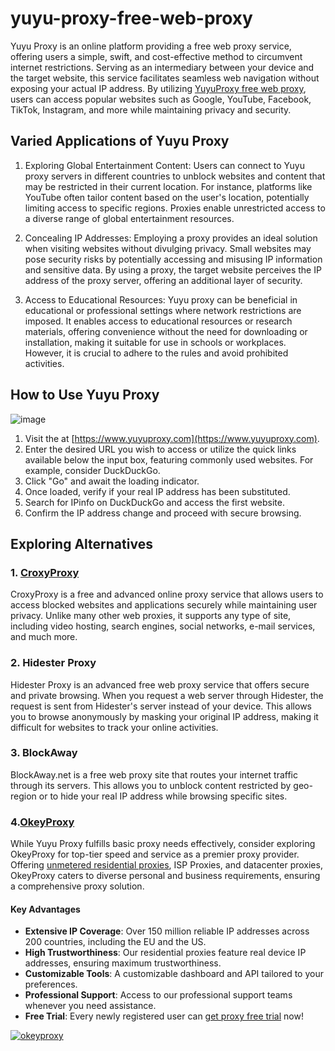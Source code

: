 # yuyu-proxy-free-web-proxy

Yuyu Proxy is an online platform providing a free web proxy service, offering users a simple, swift, and cost-effective method to circumvent internet restrictions. Serving as an intermediary between your device and the target website, this service facilitates seamless web navigation without exposing your actual IP address. By utilizing [YuyuProxy free web proxy](https://www.okeyproxy.com/proxy/what-is-yuyu-proxy-and-how-to-use-it/?link=b63b57), users can access popular websites such as Google, YouTube, Facebook, TikTok, Instagram, and more while maintaining privacy and security.

## Varied Applications of Yuyu Proxy

1. Exploring Global Entertainment Content: Users can connect to Yuyu proxy servers in different countries to unblock websites and content that may be restricted in their current location. For instance, platforms like YouTube often tailor content based on the user's location, potentially limiting access to specific regions. Proxies enable unrestricted access to a diverse range of global entertainment resources.

2. Concealing IP Addresses: Employing a proxy provides an ideal solution when visiting websites without divulging privacy. Small websites may pose security risks by potentially accessing and misusing IP information and sensitive data. By using a proxy, the target website perceives the IP address of the proxy server, offering an additional layer of security.

3. Access to Educational Resources: Yuyu proxy can be beneficial in educational or professional settings where network restrictions are imposed. It enables access to educational resources or research materials, offering convenience without the need for downloading or installation, making it suitable for use in schools or workplaces. However, it is crucial to adhere to the rules and avoid prohibited activities.

## How to Use Yuyu Proxy
![image](https://github.com/okeyproxy2/yuyu-proxy-free-web-proxy/assets/155126786/c4ab8073-77fa-4950-b73f-938aac175a6b)

1. Visit the at [https://www.yuyuproxy.com](https://www.yuyuproxy.com).
2. Enter the desired URL you wish to access or utilize the quick links available below the input box, featuring commonly used websites. For example, consider DuckDuckGo.
3. Click "Go" and await the loading indicator.
4. Once loaded, verify if your real IP address has been substituted.
5. Search for IPinfo on DuckDuckGo and access the first website.
6. Confirm the IP address change and proceed with secure browsing.

## Exploring Alternatives

### 1. [CroxyProxy](https://www.okeyproxy.com/proxy/croxy-proxy-for-youtube-unblocked/?link=b63b57)
CroxyProxy is a free and advanced online proxy service that allows users to access blocked websites and applications securely while maintaining user privacy. Unlike many other web proxies, it supports any type of site, including video hosting, search engines, social networks, e-mail services, and much more.

### 2. Hidester Proxy
Hidester Proxy is an advanced free web proxy service that offers secure and private browsing. When you request a web server through Hidester, the request is sent from Hidester's server instead of your device. This allows you to browse anonymously by masking your original IP address, making it difficult for websites to track your online activities.

### 3. BlockAway
BlockAway.net is a free web proxy site that routes your internet traffic through its servers. This allows you to unblock content restricted by geo-region or to hide your real IP address while browsing specific sites.

### 4.[OkeyProxy](https://www.okeyproxy.com/en?link=b63b57)
While Yuyu Proxy fulfills basic proxy needs effectively, consider exploring OkeyProxy for top-tier speed and service as a premier proxy provider. Offering [unmetered residential proxies](https://www.okeyproxy.com/en/residential-proxies?link=b63b57), ISP Proxies, and datacenter proxies, OkeyProxy caters to diverse personal and business requirements, ensuring a comprehensive proxy solution.

#### Key Advantages

- **Extensive IP Coverage**: Over 150 million reliable IP addresses across 200 countries, including the EU and the US.
- **High Trustworthiness**: Our residential proxies feature real device IP addresses, ensuring maximum trustworthiness.
- **Customizable Tools**: A customizable dashboard and API tailored to your preferences.
- **Professional Support**: Access to our professional support teams whenever you need assistance.
- **Free Trial**: Every newly registered user can [get proxy free trial](https://www.okeyproxy.com/proxy?link=b63b57) now!

[![okeyproxy](https://github.com/okeyproxy2/yuyu-proxy-free-web-proxy/assets/155126786/c03316d2-7845-4133-b7d2-3a0e7a1e629f)](https://www.okeyproxy.com/en/residential-proxies?link=b63b57)


